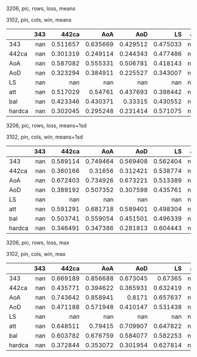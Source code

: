 3206, pic, rows, loss, means

3102, pin, cols, win, means

|        |   343 |      442ca |        AoA |        AoD |         LS |   att |        bal |     hardca |
|:-------|------:|-----------:|-----------:|-----------:|-----------:|------:|-----------:|-----------:|
| 343    |   nan |   0.511657 |   0.635669 |   0.429512 |   0.475033 |   nan |   0.648158 |   0.400267 |
| 442ca  |   nan |   0.301319 |   0.249114 |   0.244343 |   0.477486 |   nan |   0.377925 |   0.340238 |
| AoA    |   nan |   0.587082 |   0.555331 |   0.506781 |   0.418143 |   nan |   0.578908 |   0.336293 |
| AoD    |   nan |   0.323294 |   0.384911 |   0.225527 |   0.343007 |   nan |   0.430739 |   0.346163 |
| LS     |   nan | nan        | nan        | nan        | nan        |   nan | nan        | nan        |
| att    |   nan |   0.517029 |   0.54761  |   0.437693 |   0.398442 |   nan |   0.558523 |   0.334026 |
| bal    |   nan |   0.423346 |   0.430371 |   0.33315  |   0.430552 |   nan |   0.481836 |   0.365238 |
| hardca |   nan |   0.302045 |   0.295248 |   0.231414 |   0.571075 |   nan |   0.42051  |   0.331677 |

3206, pic, rows, loss, means+1sd

3102, pin, cols, win, means+1sd

|        |   343 |      442ca |        AoA |        AoD |         LS |   att |        bal |     hardca |
|:-------|------:|-----------:|-----------:|-----------:|-----------:|------:|-----------:|-----------:|
| 343    |   nan |   0.589114 |   0.749464 |   0.569408 |   0.562404 |   nan |   0.735265 |   0.494049 |
| 442ca  |   nan |   0.360166 |   0.31656  |   0.312421 |   0.538774 |   nan |   0.433687 |   0.36883  |
| AoA    |   nan |   0.672403 |   0.734926 |   0.673221 |   0.513389 |   nan |   0.702965 |   0.387173 |
| AoD    |   nan |   0.389192 |   0.507352 |   0.307598 |   0.435761 |   nan |   0.529508 |   0.404625 |
| LS     |   nan | nan        | nan        | nan        | nan        |   nan | nan        | nan        |
| att    |   nan |   0.591291 |   0.681718 |   0.589401 |   0.498304 |   nan |   0.661657 |   0.371744 |
| bal    |   nan |   0.503741 |   0.559054 |   0.451501 |   0.496339 |   nan |   0.570612 |   0.387395 |
| hardca |   nan |   0.346491 |   0.347386 |   0.281813 |   0.604443 |   nan |   0.474915 |   0.331677 |

3206, pic, rows, loss, max

3102, pin, cols, win, max

|        |   343 |      442ca |        AoA |        AoD |         LS |   att |        bal |     hardca |
|:-------|------:|-----------:|-----------:|-----------:|-----------:|------:|-----------:|-----------:|
| 343    |   nan |   0.669189 |   0.856688 |   0.673045 |   0.67365  |   nan |   0.798431 |   0.562572 |
| 442ca  |   nan |   0.435771 |   0.394622 |   0.365931 |   0.632419 |   nan |   0.501974 |   0.376834 |
| AoA    |   nan |   0.743642 |   0.858941 |   0.8171   |   0.657637 |   nan |   0.852911 |   0.418574 |
| AoD    |   nan |   0.471188 |   0.571948 |   0.410147 |   0.531438 |   nan |   0.650303 |   0.436964 |
| LS     |   nan | nan        | nan        | nan        | nan        |   nan | nan        | nan        |
| att    |   nan |   0.648511 |   0.79415  |   0.709907 |   0.647822 |   nan |   0.780117 |   0.371786 |
| bal    |   nan |   0.603782 |   0.676759 |   0.584077 |   0.582253 |   nan |   0.700239 |   0.415501 |
| hardca |   nan |   0.372844 |   0.353072 |   0.301954 |   0.627814 |   nan |   0.54639  |   0.331677 |

